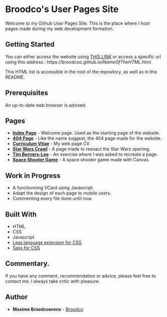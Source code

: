 # Broodco's User Pages Site

Welcome to my Github User Pages Site. This is the place where I host pages made during my web development formation.

## Getting Started

You can either access the website using [THIS LINK](https://broodco.github.io/index.html) or access a specific url using this address : ht<span>tps://</span>broodcoo.github.io/*NameOfTheHTML*.html

This HTML list is accessible in the root of the repository, as well as in this README.

## Prerequisites

An up-to-date web browser is advised. 

## Pages

* [**Index Page**](https://broodco.github.io/index.html) - Welcome page. Used as the starting page of the website.
* [**404 Page**](https://broodco.github.io/404.html) - Like the name suggest, the 404 page made for the website.
* [**Curriculum Vitae**](https://broodco.github.io/cv.html) - My web page CV.
* [**Star Wars Crawl**](https://broodco.github.io/starwars.html) - A page made to reenact the Star Wars opening.
* [**Tim Berners-Lee**](https://broodco.github.io/tim.html) - An exercise where I was asked to recreate a page.
* [**Space Shooter Game**](https://broodco.github.io/space_shooter.html) - A space shooter game made with Canvas

## Work in Progress

* A functionning VCard using Javascript.
* Adapt the design of each page to mobile users.
* Commenting every file done until now.

## Built With

* HTML
* CSS 
* Javascript
* [Less language extension for CSS](https://lesscss.org)
* [Sass for CSS](https://sass-lang.com)

## Commentary.

If you have any comment, recommendation or advice, please feel free to contact me. I always take critic with pleasure.

## Author

* **Maxime Broodcoorens** - [Broodco](https://github.com/Broodco)
